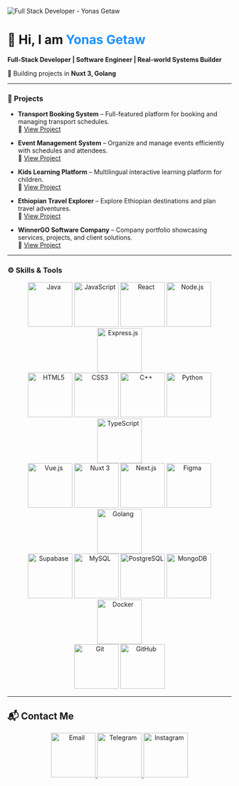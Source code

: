 ![Full Stack Developer - Yonas Getaw](https://i.postimg.cc/RW592NHb/7c95462e-8516-4a55-8a5d-f3aa992a1b6d.png)

# 👋 Hi, I am <span style="color:#1E90FF;">Yonas Getaw</span>
**Full-Stack Developer | Software Engineer | Real-world Systems Builder**  

🚀 Building projects in **Nuxt 3, Golang**  

---

### 🚀 Projects

- **Transport Booking System** – Full-featured platform for booking and managing transport schedules.  
  🔗 [View Project](https://transportbookingsytsem.netlify.app/)

- **Event Management System** – Organize and manage events efficiently with schedules and attendees.  
  🔗 [View Project](https://grand-crisp-bbbdfa.netlify.app/)

- **Kids Learning Platform** – Multilingual interactive learning platform for children.  
  🔗 [View Project](https://ethiopiskidslarningplatform.netlify.app/)

- **Ethiopian Travel Explorer** – Explore Ethiopian destinations and plan travel adventures.  
  🔗 [View Project](https://gentle-dragon-d5845e.netlify.app/)

- **WinnerGO Software Company** – Company portfolio showcasing services, projects, and client solutions.  
  🔗 [View Project](https://superb-starlight-ddd132.netlify.app/)

---

### ⚙️ Skills & Tools
<div align="center">
<img src="https://cdn.jsdelivr.net/gh/devicons/devicon/icons/java/java-original.svg" title="Java" width="100"/> 
<img src="https://cdn.jsdelivr.net/gh/devicons/devicon/icons/javascript/javascript-original.svg" title="JavaScript" width="100"/> 
<img src="https://cdn.jsdelivr.net/gh/devicons/devicon/icons/react/react-original.svg" title="React" width="100"/> 
<img src="https://cdn.jsdelivr.net/gh/devicons/devicon/icons/nodejs/nodejs-original.svg" title="Node.js" width="100"/> 
<img src="https://cdn.jsdelivr.net/gh/devicons/devicon/icons/express/express-original.svg" title="Express.js" width="100"/> 
<br>
<img src="https://cdn.jsdelivr.net/gh/devicons/devicon/icons/html5/html5-original.svg" title="HTML5" width="100"/> 
<img src="https://cdn.jsdelivr.net/gh/devicons/devicon/icons/css3/css3-original.svg" title="CSS3" width="100"/> 
<img src="https://cdn.jsdelivr.net/gh/devicons/devicon/icons/cplusplus/cplusplus-original.svg" title="C++" width="100"/> 
<img src="https://cdn.jsdelivr.net/gh/devicons/devicon/icons/python/python-original.svg" title="Python" width="100"/> 
<img src="https://cdn.jsdelivr.net/gh/devicons/devicon/icons/typescript/typescript-original.svg" title="TypeScript" width="100"/> 
<br>
<img src="https://cdn.jsdelivr.net/gh/devicons/devicon/icons/vuejs/vuejs-original.svg" title="Vue.js" width="100"/> 
<img src="https://cdn.jsdelivr.net/gh/devicons/devicon/icons/nuxtjs/nuxtjs-original.svg" title="Nuxt 3" width="100"/> 
<img src="https://cdn.jsdelivr.net/gh/devicons/devicon/icons/nextjs/nextjs-original.svg" title="Next.js" width="100"/> 
<img src="https://cdn.jsdelivr.net/gh/devicons/devicon/icons/figma/figma-original.svg" title="Figma" width="100"/> 
<img src="https://upload.wikimedia.org/wikipedia/commons/0/05/Go_Logo_Blue.svg" title="Golang" width="100"/> 
<br>
<img src="https://cdn.jsdelivr.net/gh/devicons/devicon/icons/supabase/supabase-original.svg" title="Supabase" width="100"/> 
<img src="https://cdn.jsdelivr.net/gh/devicons/devicon/icons/mysql/mysql-original.svg" title="MySQL" width="100"/> 
<img src="https://cdn.jsdelivr.net/gh/devicons/devicon/icons/postgresql/postgresql-original.svg" title="PostgreSQL" width="100"/> 
<img src="https://cdn.jsdelivr.net/gh/devicons/devicon/icons/mongodb/mongodb-original.svg" title="MongoDB" width="100"/> 
<img src="https://cdn.jsdelivr.net/gh/devicons/devicon/icons/docker/docker-original.svg" title="Docker" width="100"/> 
<br>
<img src="https://cdn.jsdelivr.net/gh/devicons/devicon/icons/git/git-original.svg" title="Git" width="100"/> 
<img src="https://cdn.jsdelivr.net/gh/devicons/devicon/icons/github/github-original.svg" title="GitHub" width="100"/> 
</div>

---

## 📬 Contact Me
<p align="center">
  <a href="mailto:yonasgetaw5444@gmail.com" target="_blank">
    <img src="https://cdn-icons-png.flaticon.com/512/732/732200.png" alt="Email" width="100" />
  </a>
  <a href="https://t.me/@YONAA54" target="_blank">
    <img src="https://cdn-icons-png.flaticon.com/512/2111/2111646.png" alt="Telegram" width="100" />
  </a>
  <a href="https://instagram.com/yourprofile" target="_blank">
    <img src="https://cdn-icons-png.flaticon.com/512/2111/2111463.png" alt="Instagram" width="100" />
  </a>
</p>
